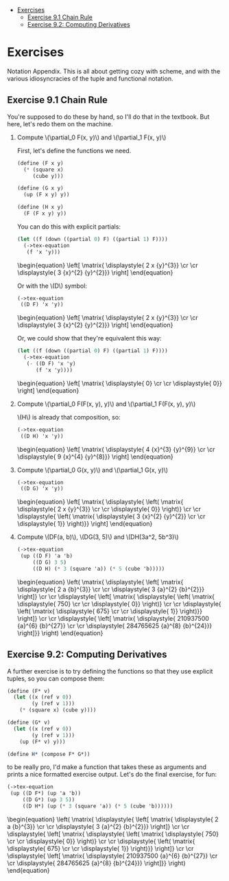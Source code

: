   - [Exercises](#sec-1)
    - [Exercise 9.1 Chain Rule](#sec-1-1)
    - [Exercise 9.2: Computing Derivatives](#sec-1-2)

# Exercises<a id="sec-1"></a>

Notation Appendix. This is all about getting cozy with scheme, and with the various idiosyncracies of the tuple and functional notation.

## Exercise 9.1 Chain Rule<a id="sec-1-1"></a>

You're supposed to do these by hand, so I'll do that in the textbook. But here, let's redo them on the machine.

1.  Compute \\(\partial_0 F(x, y)\\) and \\(\partial_1 F(x, y)\\)

    First, let's define the functions we need.

    ```scheme
    (define (F x y)
      (* (square x)
         (cube y)))

    (define (G x y)
      (up (F x y) y))

    (define (H x y)
      (F (F x y) y))
    ```

    You can do this with explicit partials:

    ```scheme
    (let ((f (down ((partial 0) F) ((partial 1) F))))
      (->tex-equation
       (f 'x 'y)))
    ```

    \begin{equation}
    \left[ \matrix{ \displaystyle{ 2 x {y}^{3}} \cr \cr \displaystyle{ 3 {x}^{2} {y}^{2}}} \right]
    \end{equation}

    Or with the \\(D\\) symbol:

    ```scheme
    (->tex-equation
     ((D F) 'x 'y))
    ```

    \begin{equation}
    \left[ \matrix{ \displaystyle{ 2 x {y}^{3}} \cr \cr \displaystyle{ 3 {x}^{2} {y}^{2}}} \right]
    \end{equation}

    Or, we could show that they're equivalent this way:

    ```scheme
    (let ((f (down ((partial 0) F) ((partial 1) F))))
      (->tex-equation
       (- ((D F) 'x 'y)
          (f 'x 'y))))
    ```

    \begin{equation}
    \left[ \matrix{ \displaystyle{ 0} \cr \cr \displaystyle{ 0}} \right]
    \end{equation}

2.  Compute \\(\partial_0 F(F(x, y), y)\\) and \\(\partial_1 F(F(x, y), y)\\)

    \\(H\\) is already that composition, so:

    ```scheme
    (->tex-equation
     ((D H) 'x 'y))
    ```

    \begin{equation}
    \left[ \matrix{ \displaystyle{ 4 {x}^{3} {y}^{9}} \cr \cr \displaystyle{ 9 {x}^{4} {y}^{8}}} \right]
    \end{equation}

3.  Compute \\(\partial_0 G(x, y)\\) and \\(\partial_1 G(x, y)\\)

    ```scheme
    (->tex-equation
     ((D G) 'x 'y))
    ```

    \begin{equation}
    \left[ \matrix{ \displaystyle{ \left( \matrix{ \displaystyle{ 2 x {y}^{3}} \cr \cr \displaystyle{ 0}} \right)} \cr \cr \displaystyle{ \left( \matrix{ \displaystyle{ 3 {x}^{2} {y}^{2}} \cr \cr \displaystyle{ 1}} \right)}} \right]
    \end{equation}

4.  Compute \\(DF(a, b)\\), \\(DG(3, 5)\\) and \\(DH(3a^2, 5b^3)\\)

    ```scheme
    (->tex-equation
     (up ((D F) 'a 'b)
         ((D G) 3 5)
         ((D H) (* 3 (square 'a)) (* 5 (cube 'b)))))
    ```

    \begin{equation}
    \left( \matrix{ \displaystyle{ \left[ \matrix{ \displaystyle{ 2 a {b}^{3}} \cr \cr \displaystyle{ 3 {a}^{2} {b}^{2}}} \right]} \cr \cr \displaystyle{ \left[ \matrix{ \displaystyle{ \left( \matrix{ \displaystyle{ 750} \cr \cr \displaystyle{ 0}} \right)} \cr \cr \displaystyle{ \left( \matrix{ \displaystyle{ 675} \cr \cr \displaystyle{ 1}} \right)}} \right]} \cr \cr \displaystyle{ \left[ \matrix{ \displaystyle{ 210937500 {a}^{6} {b}^{27}} \cr \cr \displaystyle{ 284765625 {a}^{8} {b}^{24}}} \right]}} \right)
    \end{equation}

## Exercise 9.2: Computing Derivatives<a id="sec-1-2"></a>

A further exercise is to try defining the functions so that they use explicit tuples, so you can compose them:

```scheme
(define (F* v)
  (let ((x (ref v 0))
        (y (ref v 1)))
    (* (square x) (cube y))))

(define (G* v)
  (let ((x (ref v 0))
        (y (ref v 1)))
    (up (F* v) y)))

(define H* (compose F* G*))
```

to be really pro, I'd make a function that takes these as arguments and prints a nice formatted exercise output. Let's do the final exercise, for fun:

```scheme
(->tex-equation
 (up ((D F*) (up 'a 'b))
     ((D G*) (up 3 5))
     ((D H*) (up (* 3 (square 'a)) (* 5 (cube 'b))))))
```

\begin{equation}
\left( \matrix{ \displaystyle{ \left[ \matrix{ \displaystyle{ 2 a {b}^{3}} \cr \cr \displaystyle{ 3 {a}^{2} {b}^{2}}} \right]} \cr \cr \displaystyle{ \left[ \matrix{ \displaystyle{ \left( \matrix{ \displaystyle{ 750} \cr \cr \displaystyle{ 0}} \right)} \cr \cr \displaystyle{ \left( \matrix{ \displaystyle{ 675} \cr \cr \displaystyle{ 1}} \right)}} \right]} \cr \cr \displaystyle{ \left[ \matrix{ \displaystyle{ 210937500 {a}^{6} {b}^{27}} \cr \cr \displaystyle{ 284765625 {a}^{8} {b}^{24}}} \right]}} \right)
\end{equation}
